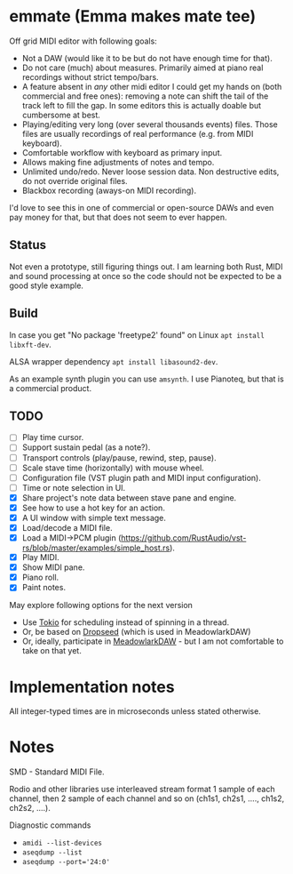 # emmate (Emma makes mate tee)

Off grid MIDI editor with following goals:

* Not a DAW (would like it to be but do not have enough time for that).
* Do not care (much) about measures. Primarily aimed at piano real recordings without strict tempo/bars.
* A feature absent in _any_ other midi editor I could get my hands on (both commercial and free ones): removing a note
  can shift the tail of the track left to fill the gap. In some editors this is actually doable but cumbersome at best.
* Playing/editing very long (over several thousands events) files.
  Those files are usually recordings of real performance (e.g. from MIDI keyboard).
* Comfortable workflow with keyboard as primary input.
* Allows making fine adjustments of notes and tempo.
* Unlimited undo/redo. Never loose session data. Non destructive edits, do not override original files.
* Blackbox recording (aways-on MIDI recording).

I'd love to see this in one of commercial or open-source DAWs and even pay money for that, but that does not seem to
ever happen.

## Status

Not even a prototype, still figuring things out. I am learning both Rust, MIDI and sound processing at once so the code
should not be expected to be a good style example.

## Build

In case you get "No package 'freetype2' found" on Linux
`apt install libxft-dev`.

ALSA wrapper dependency
`apt install libasound2-dev`.

As an example synth plugin you can use `amsynth`.
I use Pianoteq, but that is a commercial product.

## TODO

- [ ] Play time cursor.
- [ ] Support sustain pedal (as a note?).
- [ ] Transport controls (play/pause, rewind, step, pause).
- [ ] Scale stave time (horizontally) with mouse wheel.
- [ ] Configuration file (VST plugin path and MIDI input configuration).
- [ ] Time or note selection in UI.
- [x] Share project's note data between stave pane and engine.
- [x] See how to use a hot key for an action.
- [x] A UI window with simple text message.
- [x] Load/decode a MIDI file.
- [x] Load a MIDI->PCM plugin (https://github.com/RustAudio/vst-rs/blob/master/examples/simple_host.rs).
- [x] Play MIDI.
- [x] Show MIDI pane.
- [x] Piano roll.
- [x] Paint notes.

May explore following options for the next version

* Use [Tokio](https://github.com/tokio-rs/tokio) for scheduling instead of spinning in a thread.
* Or, be based on [Dropseed](https://github.com/MeadowlarkDAW/dropseed) (which is used in MeadowlarkDAW)
* Or, ideally, participate in [MeadowlarkDAW](https://github.com/MeadowlarkDAW/Meadowlark) - but I am not comfortable to
  take on that yet.

# Implementation notes

All integer-typed times are in microseconds unless stated otherwise.

# Notes

SMD - Standard MIDI File.

Rodio and other libraries use interleaved stream format 1 sample of each channel, then 2 sample of each channel and so
on (ch1s1, ch2s1, ...., ch1s2, ch2s2, ....).

Diagnostic commands

* `amidi --list-devices`
* `aseqdump --list`
* `aseqdump --port='24:0'`
